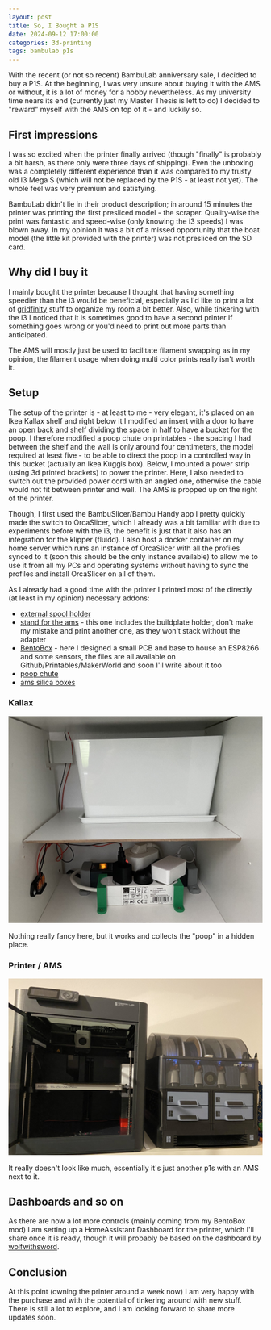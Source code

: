 ```yaml
---
layout: post
title: So, I Bought a P1S
date: 2024-09-12 17:00:00
categories: 3d-printing
tags: bambulab p1s 
---
```

With the recent (or not so recent) BambuLab anniversary sale, I decided to buy a P1S. At the beginning, I was very unsure about buying it with the AMS or without, it is a lot of money for a hobby nevertheless. As my university time nears its end (currently just my Master Thesis is left to do) I decided to "reward" myself with the AMS on top of it - and luckily so. 

## First impressions 
I was so excited when the printer finally arrived (though "finally" is probably a bit harsh, as there only were three days of shipping). Even the unboxing was a completely different experience than it was compared to my trusty old I3 Mega S (which will not be replaced by the P1S - at least not yet). The whole feel was very premium and satisfying. 

BambuLab didn't lie in their product description; in around 15 minutes the printer was printing the first presliced model - the scraper. Quality-wise the print was fantastic and speed-wise (only knowing the i3 speeds) I was blown away. In my opinion it was a bit of a missed opportunity that the boat model (the little kit provided with the printer) was not presliced on the SD card. 

## Why did I buy it
I mainly bought the printer because I thought that having something speedier than the i3 would be beneficial, especially as I'd like to print a lot of [gridfinity](https://www.youtube.com/watch?v=ra_9zU-mnl8) stuff to organize my room a bit better. Also, while tinkering with the i3 I noticed that it is sometimes good to have a second printer if something goes wrong or you'd need to print out more parts than anticipated. 

The AMS will mostly just be used to facilitate filament swapping as in my opinion, the filament usage when doing multi color prints really isn't worth it. 

## Setup
The setup of the printer is - at least to me - very elegant, it's placed on an Ikea Kallax shelf and right below it I modified an insert with a door to have an open back and shelf dividing the space in half to have a bucket for the poop. I therefore modified a poop chute on printables - the spacing I had between the shelf and the wall is only around four centimeters, the model required at least five - to be able to direct the poop in a controlled way in this bucket (actually an Ikea Kuggis box). Below, I mounted a power strip (using 3d printed brackets) to power the printer. Here, I also needed to switch out the provided power cord with an angled one, otherwise the cable would not fit between printer and wall. The AMS is propped up on the right of the printer.

Though, I first used the BambuSlicer/Bambu Handy app I pretty quickly made the switch to OrcaSlicer, which I already was a bit familiar with due to experiments before with the i3, the benefit is just that it also has an integration for the klipper (fluidd). I also host a docker container on my home server which runs an instance of OrcaSlicer with all the profiles synced to it (soon this should be the only instance available) to allow me to use it from all my PCs and operating systems without having to sync the profiles and install OrcaSlicer on all of them. 

As I already had a good time with the printer I printed most of the directly (at least in my opinion) 
necessary addons: 

* [external spool holder](https://www.printables.com/model/610002-bambu-lab-p1s-side-spool-holder)
* [stand for the ams](https://makerworld.com/en/models/154676#profileId-181804) - this one includes the buildplate holder, don't make my mistake and print another one, as they won't stack without the adapter
* [BentoBox](https://www.printables.com/model/272525-bentobox-v20-carbon-filter-for-bambu-lab-x1c-enclo) - here I designed a small PCB and base to house an ESP8266 and some sensors, the files are all available on Github/Printables/MakerWorld and soon I'll write about it too
* [poop chute](https://www.printables.com/model/562746-bambulab-p1s-poop-chute)
* [ams silica boxes](https://www.printables.com/model/423765-silica-dry-box-for-bambu-lab-ams-hydra-and-stock-v)

### Kallax 
!['Poop container' and wiring](../assets/img/posts/my-bambu-p1s/kallax-layout.jpg)

Nothing really fancy here, but it works and collects the "poop" in a hidden place. 

### Printer / AMS 
![The printer](../assets/img/posts/my-bambu-p1s/printer.jpg)

It really doesn't look like much, essentially it's just another p1s with an AMS next to it. 

## Dashboards and so on 
As there are now a lot more controls (mainly coming from my BentoBox mod) I am setting up a HomeAssistant Dashboard for the printer, which I'll share once it is ready, though it will probably be based on the dashboard by [wolfwithsword](https://www.wolfwithsword.com/bambulab-home-assistant-dashboard/). 


## Conclusion 
At this point (owning the printer around a week now) I am very happy with the purchase and with the potential of tinkering around with new stuff. There is still a lot to explore, and I am looking forward to share more updates soon.